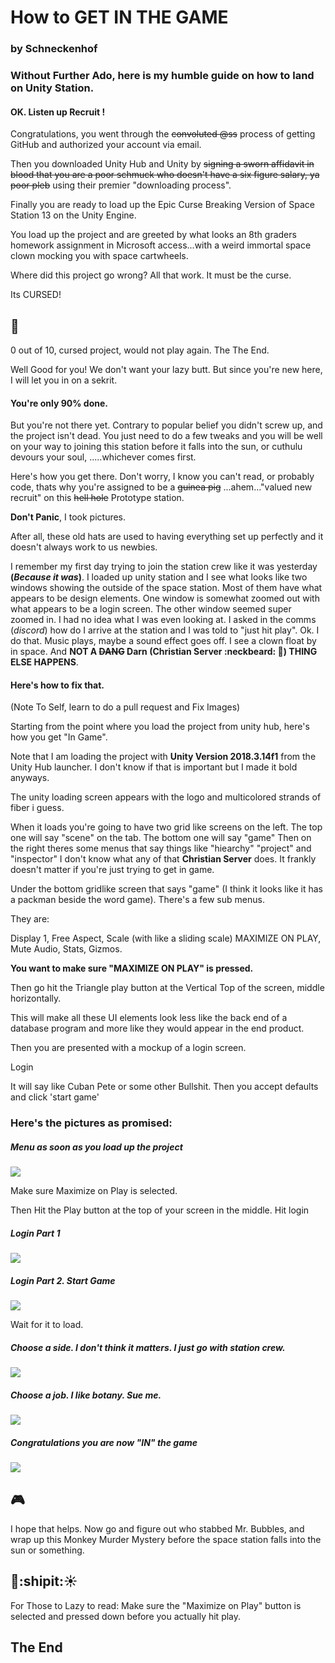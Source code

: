 # How to GET IN THE GAME

### by Schneckenhof

### Without Further Ado, here is my humble guide on how to land on Unity Station.

#### OK. Listen up Recruit ! 

Congratulations, you went through the ~~convoluted @ss~~ process of getting GitHub and authorized your account via email. 

Then you downloaded Unity Hub and Unity by ~~signing a sworn affidavit in blood that you are a poor schmuck who doesn't have a six figure salary, ya poor pleb~~ using their premier "downloading process".

Finally you are ready to load up the Epic Curse Breaking Version of Space Station 13 on the Unity Engine. 

You load up the project and are greeted by what looks an 8th graders homework assignment in Microsoft access...with a weird immortal space clown mocking you with space cartwheels. 

Where did this project go wrong? All that work. It must be the curse. 

Its CURSED! 

## :japanese_ogre:

0 out of 10, cursed project, would not play again. The The End.

Well Good for you! We don't want your lazy butt. But since you're new here, I will let you in on a sekrit. 

#### You're only 90% done. 

But you're not there yet. Contrary to popular belief you didn't screw up, and the project isn't dead. You just need to do a few tweaks and you will be well on your way to joining this station before it falls into the sun, or cuthulu devours your soul, .....whichever comes first. 

Here's how you get there. Don't worry, I know you can't read, or probably code, thats why you're assigned to be a ~~guinea pig~~ ...ahem..."valued new recruit" on this ~~hell hole~~ Prototype station. 

**Don't Panic**, I took pictures. 

After all, these old hats are used to having everything set up perfectly and it doesn't always work to us newbies.  

I remember my first day trying to join the station crew like it was yesterday **(*Because it was*)**. I loaded up unity station and I see what looks like two windows showing the outside of the space station. Most of them have what appears to be design elements. 
One window is somewhat zoomed out with what appears to be a login screen. The other window seemed super zoomed in. I had no idea what I was even looking at. I asked in the comms (*discord*) how do I arrive at the station and I was told to "just hit play". Ok. I do that. Music plays, maybe a sound effect goes off. I see a clown float by in space. And **NOT A **~~DANG~~** Darn (Christian Server :neckbeard: :anger:) THING ELSE HAPPENS**. 


#### Here's how to fix that.

(Note To Self, learn to do a pull request and Fix Images)

Starting from the point where you load the project from unity hub, here's how you get "In Game".

Note that I am loading the project with **Unity Version 2018.3.14f1**
from the Unity Hub launcher. 
I don't know if that is important but I made it bold anyways.

The unity loading screen appears with the logo and multicolored strands of fiber i guess.

When it loads you're going to have two grid like screens on the left. The top one will say "scene" on the tab. The bottom one will say "game"
Then on the right theres some menus that say things like "hiearchy" "project" and "inspector"
I don't know what any of that **Christian Server** does. 
It frankly doesn't matter if you're just trying to get in game.

Under the bottom gridlike screen that says "game" (I think it looks like it has a packman beside the word game). There's a few sub menus. 

They are: 

Display 1, Free Aspect, Scale (with like a sliding scale) MAXIMIZE ON PLAY, Mute Audio, Stats, Gizmos.

**You want to make sure "MAXIMIZE ON PLAY" is pressed.**

Then go hit the Triangle play button at the Vertical Top of the screen, middle horizontally.

This will make all these UI elements look less like the back end of a database program and more like they would appear in the end product.

Then you are presented with a mockup of a login screen.

Login

It will say like Cuban Pete or some other Bullshit.
Then you accept defaults and click 'start game'

### Here's the pictures as promised:

##### Menu as soon as you load up the project

![](https://cdn.discordapp.com/attachments/312454684021620736/596547044538187789/Menu_as_it_initially_appears.PNG)

Make sure Maximize on Play is selected.

Then Hit the Play button at the top of your screen in the middle.
Hit login

##### Login Part 1


![](https://cdn.discordapp.com/attachments/273774715741667329/596159760647323689/After_you_hit_play_with_Maxmize_on_Play_selected.PNG)

##### Login Part 2. Start Game

![](https://cdn.discordapp.com/attachments/273774715741667329/596160026637500416/Login_Part_2.PNG)

Wait for it to load.

##### Choose a side. I don't think it matters. I just go with station crew.

![]( https://cdn.discordapp.com/attachments/273774715741667329/596160352614350869/Choose_a_side.PNG)

##### Choose a job. I like botany. Sue me.

![](https://cdn.discordapp.com/attachments/273774715741667329/596160641559953461/Choose_a_job.PNG)


##### Congratulations you are now "IN" the game 

![](https://cdn.discordapp.com/attachments/273774715741667329/596160984557813780/Congratulations_you_are_now_in_the_game.PNG)

## :video_game:

I hope that helps. Now go and figure out who stabbed Mr. Bubbles, and wrap up this Monkey Murder Mystery before the space station falls into the sun or something.

## :speak_no_evil::shipit::sunny:

For Those to Lazy to read: Make sure the "Maximize on Play" button is selected and pressed down before you actually hit play.

## The End